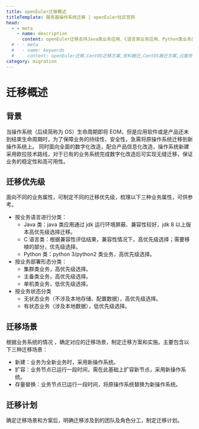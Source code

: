 ```yaml
---
title: openEuler迁移概述
titleTemplate: 服务器操作系统迁移 | openEuler社区官网
head:
  - - meta
    - name: description
      content: openEuler迁移支持Java类业务应用、C语言类业务应用、Python类业务应用及CentOS迁移方案，可根据业务系统的情况 ，确定对应的迁移场景，制定迁移方案和实施。想要了解更多系统迁移相关信息，欢迎访问openEuler官网。
  # - - meta
  #   - name: keywords
  #     content: openEuler迁移,CentOS迁移方案,资料搬迁,CentOS搬迁方案,云服务器迁移方案,操作系统替换
category: migration
---
```


# 迁移概述

## 背景

当操作系统（后续简称为 OS）生命周期即将 EOM，但是应用软件或是产品还未到结束生命周期时，为了保障业务的持续性、安全性，急需将原操作系统迁移到新操作系统上。
同时面向全面的数字化改造，配合产品信息化改造，操作系统新建采用欧拉技术路线，对于已有的业务系统完成数字化改造后可实现无缝迁移，保证业务的稳定性和高可用性。

## 迁移优先级

面向不同的业务属性，可制定不同的迁移优先级，梳理以下三种业务属性，可供参考。

- 按业务语言进行分类：
  - Java 类：java 类应用通过 jdk 运行环境屏蔽、兼容性较好，jdk 8 以上版本高优先级选择迁移。
  - C 语言类：根据兼容性评估结果，兼容性情况下，高优先级选择；需要移植的部分，优先级选择。
  - Python 类：python 3/python2 类业务，高优先级选择。
- 按业务部署形态分类：
  - 集群类业务，高优先级选择。
  - 主备类业务，高优先级选择。
  - 单机类业务，低优先级选择。
- 按业务状态分类
  - 无状态业务（不涉及本地存储、配置数据），高优先级选择。
  - 有状态业务（涉及本地数据），低优先级选择。

## 迁移场景

根据业务系统的情况 ，确定对应的迁移场景，制定迁移方案和实施。主要包含以下三种迁移场景：

- 新建：业务为全新业务时，采用新操作系统。
- 扩容：业务节点已运行一段时间，需在此基础上扩容新节点，采用新操作系统。
- 存量替换：业务节点已运行一段时间，将原操作系统替换为新操作系统。

## 迁移计划

确定迁移场景和方案后，明确迁移涉及到的团队及角色分工，制定迁移计划。
